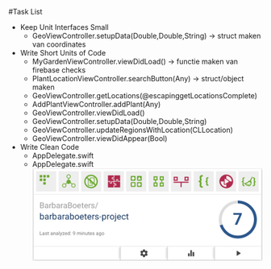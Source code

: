 #Task List
- Keep Unit Interfaces Small
    - GeoViewController.setupData(Double,Double,String) -> struct maken van coordinates
- Write Short Units of Code
    - MyGardenViewController.viewDidLoad() -> functie maken van firebase checks
    - PlantLocationViewController.searchButton(Any) -> struct/object maken
    - GeoViewController.getLocations(@escapinggetLocationsComplete)
    - AddPlantViewController.addPlant(Any)
    - GeoViewController.viewDidLoad()
    - GeoViewController.setupData(Double,Double,String)
    - GeoViewController.updateRegionsWithLocation(CLLocation)
    - GeoViewController.viewDidAppear(Bool)
- Write Clean Code
    - AppDelegate.swift
    - AppDelegate.swift
![alt tag](https://github.com/barbaraboeters/barbaraboeters-project/blob/master/doc/BetterCodeHub.png)
